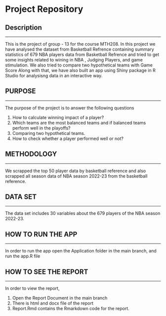 # Project Repository

## Description
---
This is the project of group - 13 for the course MTH208. In this project we have analysed the dataset from Basketball Refrence containing summary statistics of 679 NBA players data from  Basketball Refrence and tried to get some insights related to wining in NBA , Judging Players, and game stimulation. We also tried to compare two hypothetical teams with Game Score Along with that, we have also built an app using Shiny package in R Studio for analysisng data in an interactive way.

## PURPOSE 
---
The purpose of the project is to answer the following questions
1. How to calculate winning impact of a player?
2. Which teams are the most balanced teams and if balanced teams perform well in the playoffs?
3.	Comparing two hypothetical teams.
4.	How to check whether a player performed well or not?



## METHODOLOGY
---
We scrapped the top 50 player data by basketball reference and also scrapped all season data of NBA season 2022-23 from the basketball reference.



## DATA SET
---
The data set includes 30 variables about the 679 players of the NBA season 2022-23.


## HOW TO RUN THE APP
---
In order to run the app open the Application folder in the main branch, and run the app.R file

## HOW TO SEE THE REPORT
---
In order to view the report,
1. Open the Report Document in the main branch
2. There is html and docx file of the report
3. Report.Rmd contains the Rmarkdown code for the report.
 
